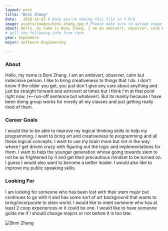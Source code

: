 ```yaml
---
layout: post
title: "Boni Zhang"
date:   2020-10-25 # Date you're making this file in Y-M-D
image: assets/images/boni-zhang.jpg # Please make sure to upload image in /assets/images/fname-lastname.ext format 
about: Hello, my name is Boni Zhang. I am an ambivert, observer, calm but indecisive person. I like to bring creativeness to things that I do. I don't know if the older you get, you just don't give any care about anything and just be straight forward and extrovert at times but I think I'm at that point right now. (<--run-off sentence but whatever). But its mainly because I have been doing group works for mostly all my classes and just getting really tired of them.   # "Briefly describe yourself"
# pull the following info from form
year: Sophomore
major: Software Engineering

---
```


### About

Hello, my name is Boni Zhang. I am an ambivert, observer, calm but indecisive person. I like to bring creativeness to things that I do. I don't know if the older you get, you just don't give any care about anything and just be straight forward and extrovert at times but I think I'm at that point right now. (<--run-off sentence but whatever). But its mainly because I have been doing group works for mostly all my classes and just getting really tired of them.  

### Career Goals

I would like to be able to improve my logical thinking skills to help my programming. I want to bring art and creativeness to programming and all these logical concepts. I want to use my brain more but not in the way where I get driven crazy with figuring out the logic and implementations for them. I want to help the younger generation whose going towards stem to not be as frightened by it and get their precautious mindset to be turned on. I guess I would also want to become a better leader. I would also like to improve my public speaking skills.

### Looking For

I am looking for someone who has been lost with their stem major but continues to go with it and has some sort of art background that wants to bring/incorporate to stem world. I would like to meet someone who has at least 2 coop experiences or it could be one. I would like to have someone guide me if I should change majors or not before it is too late. 

<div class="text-center my-5">
    <img src="{{ "assets/images/boni-zhang.jpg" | absolute_url }}" alt="Boni Zhang" class="rounded post-img" />
</div>

